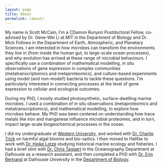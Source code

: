 ```yaml
---
layout: page
title: About
permalink: /about/
---
```


My name is Scott McCain, I'm a CDamon Runyon Postdoctoral Fellow, co-advised by Dr. Gene-Wei Li at MIT in the Department of Biology and Dr. Mick Follows in 
the Department of Earth, Atmospheric, and Planetary Sciences. I am interested in how microbes can transform the environments they live in (from inside 
the human gut, to large-scale ocean processes), and why evolution has arrived at these range of microbial behaviours. I specifically use a combination of 
mathematical modelling, *in situ* observations of gene expression in complex communities (metatranscriptomics and metaproteomics), and culture-based 
experiments using model (and non-model!) bacteria to tackle these questions. I'm particularly interested in connecting processes at the 
level of gene expression to cellular and ecological outcomes.

During my PhD, I mostly studied photosynthetic, surface-dwelling marine microbes. I used a combination of *in situ* observations (metaproteomics and 
metatranscriptomics), and mathematical modelling, to explore how microbes behave. My PhD was been centered on understanding how trace metals like iron and 
manganese influence microbial proteomes, and in turn, impact large-scale biogeochemical processes in the ocean. 

I did my undergraduate at [Western University](https://www.uwo.ca/biology/), and worked with [Dr. Charlie Trick](https://www.uwo.ca/biology/directory/faculty/trick.html) on harmful algal blooms and bio-optics. I then moved to Halifax to work with [Dr. Heike Lotze](http://lotzelab.biology.dal.ca/) studying historical marine ecology and fisheries. I had a brief stint with [Dr. Chris Taggart](http://fishocean.ocean.dal.ca/) in the Oceanography Department at Dalhousie as a research assistant, and then completed a PhD with [Dr. Erin Bertrand](http://erinbertrand.blogspot.ca/) at Dalhousie University in the [Department of Biology](https://www.dal.ca/faculty/science/biology.html).


